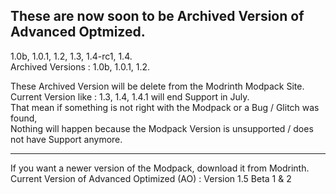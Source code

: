 ## These are now soon to be Archived Version of Advanced Optmized.

1.0b, 1.0.1, 1.2, 1.3, 1.4-rc1, 1.4.           
Archived Versions : 1.0b, 1.0.1, 1.2.

These Archived Version will be delete from the Modrinth Modpack Site.        
Current Version like : 1.3, 1.4, 1.4.1 will end Support in July.               
That mean if something is not right with the Modpack or a Bug / Glitch was found,           
Nothing will happen because the Modpack Version is unsupported / does not have Support anymore.          

-------------
If you want a newer version of the Modpack, download it from Modrinth.   
Current Version of Advanced Optimized (AO) : Version 1.5 Beta 1 & 2
